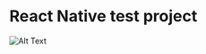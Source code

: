 # React Native test project
![Alt Text](https://www.dropbox.com/s/sbkief2ne170onp/React%20Native%20.gif)
